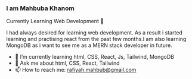 ### I am Mahbuba Khanom
  Currently Learning Web Development 👋

  I had always desired for learning web development. As a result i started learning and practising react from the past few months.I am also learning MongoDB as i want to see me as a MERN stack developer in future.

   * 🌱 I’m currently learning html, CSS, React, Js, Tailwind, MongoDB
   * 💬 Ask me about html, CSS, React, Tailwind
   * 📫 How to reach me: rafiyah.mahbub@gmail.com
    

<!--
**mkrafiyah/mkrafiyah** is a ✨ _special_ ✨ repository because its `README.md` (this file) appears on your GitHub profile.

Here are some ideas to get you started:

- 🔭 I’m currently working on ...
- 🌱 I’m currently learning html, CSS, React, Js, Tailwind, MongoDB
- 👯 I’m looking to collaborate on ...
- 🤔 I’m looking for help with ...
- 💬 Ask me about html, CSS, React, Js, Tailwind
- 📫 How to reach me: rafiyah.mahbub@gmail.com
- 😄 Pronouns: ...
- ⚡ Fun fact: ...
--> 
